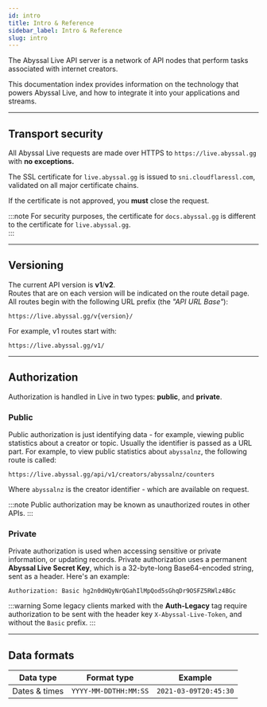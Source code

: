 ```yaml
---
id: intro
title: Intro & Reference
sidebar_label: Intro & Reference
slug: intro
---
```


The Abyssal Live API server is a network of API nodes that perform tasks associated with internet creators.  
  
This documentation index provides information on the technology that powers Abyssal Live, and how to
integrate it into your applications and streams.

___
## Transport security
All Abyssal Live requests are made over HTTPS to `https://live.abyssal.gg` with **no exceptions.**    
  
The SSL certificate for `live.abyssal.gg` is issued to `sni.cloudflaressl.com`, validated on all major certificate chains.  
  
If the certificate is not approved, you **must** close the request.

:::note
For security purposes, the certificate for `docs.abyssal.gg` is different to the certificate for `live.abyssal.gg`.  
:::
___
## Versioning
The current API version is **v1**/**v2**.  
Routes that are on each version will be indicated on the route detail page.  
All routes begin with the following URL prefix (the *"API URL Base"*):
```
https://live.abyssal.gg/v{version}/
```
For example, v1 routes start with:
```
https://live.abyssal.gg/v1/
```
___

## Authorization
Authorization is handled in Live in two types: **public**, and **private**.
  
### Public
Public authorization is just identifying data - for example, viewing public statistics
about a creator or topic. Usually the identifier is passed as a URL part. For example, to view public statistics about `abyssalnz`, the following
route is called:
```
https://live.abyssal.gg/api/v1/creators/abyssalnz/counters
```
Where `abyssalnz` is the creator identifier - which are available on request.

:::note
Public authorization may be known as unauthorized routes in other APIs.
:::

### Private
Private authorization is used when accessing sensitive or private information, or updating records.
Private authorization uses a permanent **Abyssal Live Secret Key**, which is a 32-byte-long Base64-encoded string, sent as a header.
Here's an example:
```headers
Authorization: Basic hg2n0dHQyNrQGahIlMpQod5sGhqDr9OSFZ5RWlz4BGc
```
:::warning
Some legacy clients marked with the **Auth-Legacy** tag require authorization to be sent with the header key `X-Abyssal-Live-Token`, and without the `Basic` prefix.
:::
___

## Data formats
| Data type | Format type | Example 
|-|-|-|
| Dates & times | `YYYY-MM-DDTHH:MM:SS` | `2021-03-09T20:45:30` |